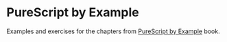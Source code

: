 # PureScript by Example
Examples and exercises for the chapters from [PureScript by Example](https://leanpub.com/purescript/read) book.

